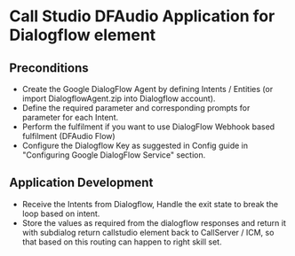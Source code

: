 # Call Studio DFAudio Application for Dialogflow element
## Preconditions
* Create the Google DialogFlow Agent by defining Intents / Entities (or import DialogflowAgent.zip into Dialogflow account).
* Define the required parameter and corresponding prompts for parameter for each Intent.
* Perform the fulfilment if you want to use DialogFlow Webhook based fulfilment (DFAudio Flow)
* Configure the Dialogflow Key as suggested in Config guide in "Configuring Google DialogFlow Service" section.

## Application Development
* Receive the Intents from Dialogflow, Handle the exit state to break the loop based on intent.
* Store the values as required from the dialogflow responses and return it with subdialog return callstudio element back to CallServer / ICM, so that based on this routing can happen to right skill set.


